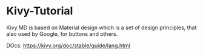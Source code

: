 # Kivy-Tutorial


Kivy MD is based on Material design which is a set of design principles, that also used by Google, for buttons and others.


DOcs: https://kivy.org/doc/stable/guide/lang.html
